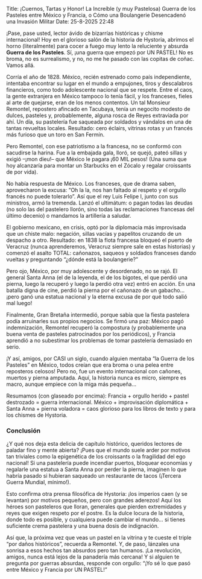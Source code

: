 Title: ¡Cuernos, Tartas y Honor! La Increíble (y muy Pastelosa) Guerra de los Pasteles entre México y Francia, o Cómo una Boulangerie Desencadenó una Invasión Militar
Date: 25-8-2025 22:48

¡Pase, pase usted, lector ávido de bizarrías históricas y chisme internacional! Hoy en el glorioso salón de la historia de Hystoria, abrimos el horno (literalmente) para cocer a fuego muy lento la reluciente y absurda **Guerra de los Pasteles**. Sí, ¡una guerra que empezó por UN PASTEL! No es broma, no es surrealismo, y no, no me he pasado con las copitas de coñac. Vamos allá.

Corría el año de 1828. México, recién estrenado como país independiente, intentaba encontrar su lugar en el mundo a empujones, tiros y descalabros financieros, como todo adolescente nacional que se respete. Entre el caos, la gente extranjera en México tampoco lo tenía fácil, y los franceses, fieles al arte de quejarse, eran de los menos contentos. Un tal Monsieur Remontel, repostero afincado en Tacubaya, tenía un negocito modesto de dulces, pasteles y, probablemente, alguna rosca de Reyes extraviada por ahí. Un día, su pastelería fue saqueada por soldados y vándalos en una de tantas revueltas locales. Resultado: cero éclairs, vitrinas rotas y un francés más furioso que un toro en San Fermín.

Pero Remontel, con ese patriotismo a la francesa, no se conformó con sacudirse la harina. Fue a la embajada gala, lloró, se quejó, pateó sillas y exigió –¡mon dieu!– que México le pagara ¡60 MIL pesos! (Una suma que hoy alcanzaría para montar un Starbucks en el Zócalo y regalar croissants de por vida).

No había respuesta de México. Los franceses, que de drama saben, aprovecharon la excusa: “Oh la la, nos han faltado al respeto y el orgullo francés no puede tolerarlo”. Así que el rey Luis Felipe I, junto con sus ministros, armó la tremenda. Lanzó el ultimátum: o pagan todas las deudas (no solo las del pastelero llorón, sino todas las reclamaciones francesas del último decenio) o mandamos la artillería a saludar.

El gobierno mexicano, en crisis, optó por la diplomacia más improvisada que un chiste malo: negación, sillas vacías y papelitos cruzando de un despacho a otro. Resultado: en 1838 la flota francesa bloqueó el puerto de Veracruz (nunca aprenderemos, Veracruz siempre sale en estas historias) y comenzó el asalto TOTAL: cañonazos, saqueos y soldados franceses dando vueltas y preguntando “¿dónde está la boulangerie?”

Pero ojo, México, por muy adolescente y desordenado, no se rajó. El general Santa Anna (el de la leyenda, el de los bigotes, el que perdió una pierna, luego la recuperó y luego la perdió otra vez) entró en acción. En una batalla digna de cine, perdió la pierna por el cañonazo de un gabacho… ¡pero ganó una estatua nacional y la eterna excusa de por qué todo salió mal luego!

Finalmente, Gran Bretaña intermedió, porque sabía que la fiesta pastelera podía arruinarles sus propios negocios. Se firmó una paz: México pagó indemnización, Remontel recuperó la compostura (y probablemente una buena venta de pasteles patrocinados por los periódicos), y Francia aprendió a no subestimar los problemas de tomar pastelería demasiado en serio.

¡Y así, amigos, por CASI un siglo, cuando alguien mentaba “la Guerra de los Pasteles” en México, todos creían que era broma o una pelea entre reposteros celosos! Pero no, fue un evento internacional con cañones, muertos y pierna amputada. Aquí, la historia nunca es micro, siempre es macro, aunque empiece con la miga más pequeña… 

Resumamos (con glaseado por encima): Francia + orgullo herido + pastel destrozado = guerra internacional. México + improvisación diplomática + Santa Anna + pierna voladora = caos glorioso para los libros de texto y para los chismes de Hystoria.

### Conclusión
¿Y qué nos deja esta delicia de capítulo histórico, queridos lectores de paladar fino y mente abierta? ¡Pues que el mundo suele arder por motivos tan triviales como la epigenética de los croissants o la fragilidad del ego nacional! Si una pastelería puede incendiar puertos, bloquear economías y regalarle una estatua a Santa Anna por perder la pierna, imaginen lo que habría pasado si hubieran saqueado un restaurante de tacos (¡Tercera Guerra Mundial, mínimo!).

Esto confirma otra prensa filosófica de Hystoria: ¡los imperios caen (y se levantan) por motivos pequeños, pero con grandes aderezos! Aquí los héroes son pasteleros que lloran, generales que pierden extremidades y reyes que exigen respeto por el postre. Es la dulce locura de la historia, donde todo es posible, y cualquiera puede cambiar el mundo… si tienes suficiente crema pastelera y una buena dosis de indignación.

Así que, la próxima vez que veas un pastel en la vitrina y te cueste el triple “por daños históricos”, recuerda a Remontel. Y, de paso, lánzales una sonrisa a esos hechos tan absurdos pero tan humanos. ¡La revolución, amigos, nunca está lejos de la panadería más cercana! Y si alguien te pregunta por guerras absurdas, responde con orgullo: “¡Yo sé lo que pasó entre México y Francia por UN PASTEL!”